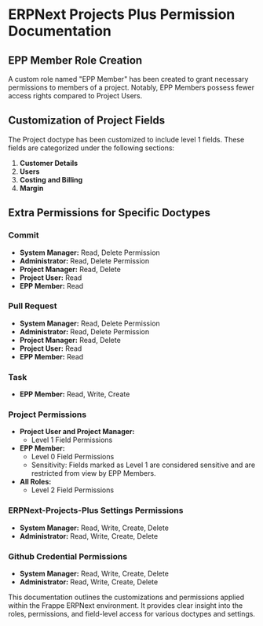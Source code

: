 # ERPNext Projects Plus Permission Documentation

## EPP Member Role Creation
A custom role named "EPP Member" has been created to grant necessary permissions to members of a project. Notably, EPP Members possess fewer access rights compared to Project Users.

## Customization of Project Fields
The Project doctype has been customized to include level 1 fields. These fields are categorized under the following sections:
1. **Customer Details**
2. **Users**
3. **Costing and Billing**
4. **Margin**

## Extra Permissions for Specific Doctypes

### Commit
- **System Manager:** Read, Delete Permission
- **Administrator:** Read, Delete Permission
- **Project Manager:** Read, Delete
- **Project User:** Read
- **EPP Member:** Read

### Pull Request
- **System Manager:** Read, Delete Permission
- **Administrator:** Read, Delete Permission
- **Project Manager:** Read, Delete
- **Project User:** Read
- **EPP Member:** Read

### Task
- **EPP Member:** Read, Write, Create

### Project Permissions
- **Project User and Project Manager:**
  - Level 1 Field Permissions
- **EPP Member:**
  - Level 0 Field Permissions
  - Sensitivity: Fields marked as Level 1 are considered sensitive and are restricted from view by EPP Members.
- **All Roles:**
  - Level 2 Field Permissions

### ERPNext-Projects-Plus Settings Permissions
- **System Manager:** Read, Write, Create, Delete
- **Administrator:** Read, Write, Create, Delete

### Github Credential Permissions
- **System Manager:** Read, Write, Create, Delete
- **Administrator:** Read, Write, Create, Delete

This documentation outlines the customizations and permissions applied within the Frappe ERPNext environment. It provides clear insight into the roles, permissions, and field-level access for various doctypes and settings.
